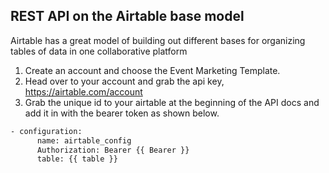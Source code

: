 ## REST API on the Airtable base model <a name="context"></a>

Airtable has a great model of building out different bases for organizing tables of data in one collaborative platform

1. Create an account and choose the Event Marketing Template.
2. Head over to your account and grab the api key, https://airtable.com/account
3. Grab the unique id to your airtable at the beginning of the API docs and add it in with the bearer token as shown below.
```bash
- configuration:  
      name: airtable_config
      Authorization: Bearer {{ Bearer }}
      table: {{ table }}
```